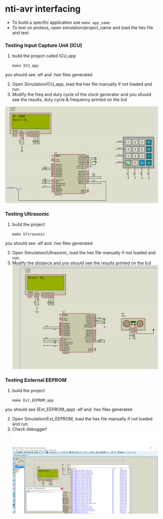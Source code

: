 # nti-avr interfacing

- To build a specific application use `make app_name`
- To test on proteus, open simulation/project_name and load the hex file and test.



### Testing Input Capture Unit (ICU)
1. build the project called ICU_app
	
	`make ICU_app`
 
 you should see .elf and .hex files generated

2. Open Simulation/ICU_app, load the hex file manually if not loaded and run.
3. Modify the freq and duty cycle of the clock generator and you should see the results, duty cycle & frequency printed on the 	lcd

![Ultrasonic](./Simulation/screenshots/ICU_app.png)

### Testing Ultrasonic
1. build the project
	
	`make Ultrasonic`
 
 you should see .elf and .hex files generated

2. Open Simulation/Ultrasonic, load the hex file manually if not loaded and run.
3. Modify the distance and you should see the results printed on the lcd
![Ultrasonic](./Simulation/screenshots/Ultrasonic.png)


### Testing External EEPROM
1. build the project
	
	`make Ext_EEPROM_app`
 
 you should see (Ext_EEPROM_app) .elf and .hex files generated

2. Open Simulation/Ext_EEPROM, load the hex file manually if not loaded and run.
3. Check debugger!
![Ext_EEPROM](./Simulation/screenshots/Ext_EEPROM.png)